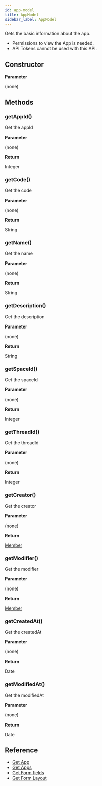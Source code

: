 ```yaml
---
id: app-model
title: AppModel
sidebar_label: AppModel
---
```


Gets the basic information about the app.

- Permissions to view the App is needed.
- API Tokens cannot be used with this API.

## Constructor

**Parameter**

(none)

## Methods

### getAppId()

Get the appId

**Parameter**

(none)

**Return**

Integer

### getCode()

Get the code

**Parameter**

(none)

**Return**

String

### getName()

Get the name

**Parameter**

(none)

**Return**

String

### getDescription()

Get the description

**Parameter**

(none)

**Return**

String

### getSpaceId()

Get the spaceId

**Parameter**

(none)

**Return**

Integer

### getThreadId()

Get the threadId

**Parameter**

(none)

**Return**

Integer

### getCreator()

Get the creator

**Parameter**

(none)

**Return**

[Member](../member.md)

### getModifier()

Get the modifier

**Parameter**

(none)

**Return**

[Member](../member.md)


### getCreatedAt()

Get the createdAt

**Parameter**

(none)

**Return**

Date

### getModifiedAt()

Get the modifiedAt

**Parameter**

(none)

**Return**

Date

## Reference

- [Get App](https://developer.kintone.io/hc/en-us/articles/212494888)
- [Get Apps](https://developer.kintone.io/hc/en-us/articles/115005336727)
- [Get Form fields](https://developer.kintone.io/hc/en-us/articles/115005509288)
- [Get Form Layout](https://developer.kintone.io/hc/en-us/articles/115005509068)